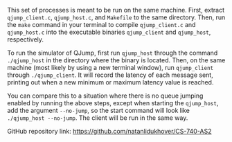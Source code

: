 This set of processes is meant to be run on the same machine. First, extract `qjump_client.c`, `qjump_host.c`, and `Makefile` to the same directory. Then, run the `make` command in your terminal to compile `qjump_client.c` and `qjump_host.c` into the executable binaries `qjump_client` and `qjump_host`, respectively.

To run the simulator of QJump, first run `qjump_host` through the command `./qjump_host` in the directory where the binary is located. Then, on the same machine (most likely by using a new terminal window), run `qjump_client` through `./qjump_client`. It will record the latency of each message sent, printing out when a new minimum or maximum latency value is reached.

You can compare this to a situation where there is no queue jumping enabled by running the above steps, except when starting the `qjump_host`, add the argument `--no-jump`, so the start command will look like `./qjump_host --no-jump`. The client will be run in the same way.

GitHub repository link: https://github.com/natanlidukhover/CS-740-AS2